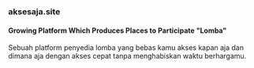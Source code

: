 ### aksesaja.site

#### Growing Platform Which Produces Places to Participate "Lomba"

Sebuah platform penyedia lomba yang bebas kamu akses kapan aja dan dimana aja dengan akses cepat tanpa menghabiskan waktu berhargamu.
